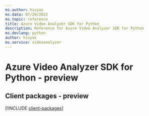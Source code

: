 ```yaml
---
ms.author: hivyas
ms.data: 07/29/2022
ms.topic: reference
title: Azure Video Analyzer SDK for Python
description: Reference for Azure Video Analyzer SDK for Python
ms.devlang: python
author: hivyas
ms.service: videoanalyzer
---
```

# Azure Video Analyzer SDK for Python - preview

## Client packages - preview
[!INCLUDE [client-packages](video-analyzer-client-index.md)]